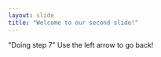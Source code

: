 ```yaml
---
layout: slide
title: "Welcome to our second slide!"
---
```

"Doing step 7"
Use the left arrow to go back!
